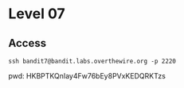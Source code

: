 # Level 07

## Access
```
ssh bandit7@bandit.labs.overthewire.org -p 2220
```
pwd: HKBPTKQnIay4Fw76bEy8PVxKEDQRKTzs
